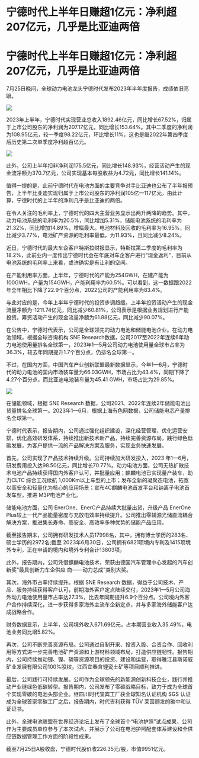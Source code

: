 # 宁德时代上半年日赚超1亿元：净利超207亿元，几乎是比亚迪两倍

# 宁德时代上半年日赚超1亿元：净利超207亿元，几乎是比亚迪两倍

7月25日晚间，全球动力电池龙头宁德时代发布2023年半年度报告，成绩依旧亮眼。

![](https://inews.gtimg.com/newsapp_bt/0/15814987263/1000)

2023年上半年，宁德时代实现营业总收入1892.46亿元，同比增长67.52%，归属于上市公司股东的净利润为207.17亿元，同比增长153.64%。其中二季度的净利润为108.95亿元，较一季度98.22亿元，环比增长11%，这也是继2022年第四季度后历史第二次单季度净利超百亿元。

![](https://inews.gtimg.com/newsapp_bt/0/15814987275/1000)

此外，公司上半年扣非净利润175.5亿元，同比增长148.93%，经营活动产生的现金流净额为370.7亿元，公司实现基本每股收益为4.72元，同比增长141.14%。

值得一提的是，此前宁德时代在电池方面的主要竞争对手比亚迪也公布了半年报预告，上半年比亚迪实现归属于上市公司股东的净利润105亿—117亿元，由此计算，宁德时代的上半年的净利几乎是比亚迪的两倍。

在令人关注的毛利率上，宁德时代的四大主营业务显示出两升两降的趋势。其中，动力电池系统的毛利率为20.5%，同比增加5.31%，储能电池系统的毛利率为21.32%，同比增加14.89%，增幅最大。电池材料及回收的毛利率为16.95%，同比减少3.77%，电池矿产资源的毛利率最低，为11.93%，且同比减少8.24%。

近日，宁德时代的最大车企客户特斯拉财报显示，特斯拉第二季度的毛利率为18.2%，此前业内一度传出宁德时代会在年底对车企客户进行“现金返利”，目前从电池系统的毛利率上来看，或许确实是有让利的空间。

在产能利用率方面，上半年，宁德时代的产能为254GWH，在建产能为100GWH，产量为154GWH，产能利用率为60.5%。可以看到，这一数据跟2022年全年相比下降了22.9个百分点，2022公司的产能利用率为83.4%。

与此对应的是，今年上半年宁德时代的投资步调趋缓。上半年投资活动产生的现金流量净额为-1211.74亿元，同比减少60.81%，公司表示是根据业务规划进行产能投资。筹资活动产生的现金流量净额为61.88亿元，同比减少90.07%。

在公告中，宁德时代表示，公司是全球领先的动力电池和储能电池企业。在动力电池领域，根据全球咨询机构 SNE
Research数据，公司2017至2022年连续6年动力电池使用量排名全球第一，2023年1—5月公司动力电池使用量全球市占率为36.3%，较去年同期提升1.7个百分点，仍排名全球第一。

不过，在国内方面，中国汽车产业创新联盟最新数据显示，今年1—6月，宁德时代的动力电池的国内市场装车量为66.03GWH，市场占比为43.4%，同期下降了4.27个百分点，而比亚迪电池装车量为45.41
GWH，市场占比为29.85%。

![](https://inews.gtimg.com/newsapp_bt/0/15814987276/1000)

在储能领域，根据 SNE Research
数据，公司2021、2022年连续2年储能电池出货量排名全球第一。2023年1—6月，根据上海有色网数据，公司储能电芯产量排名全球第一。

宁德时代表示，报告期内，公司通过强化组织建设，深化经营管理，优化运营安排，优化高效研发体系，持续推出新技术新产品，持续完善资源布局，践行绿色低碳发展，为客户提供一流的产品解决方案及服务，实现业务快速发展。

首先，公司实现了产品技术持续升级。公司持续加大研发投入，2023
年1—6月，研发费用投入达98.50亿元，同比增长70.77%。动力电池方面，公司无热扩散技术电池产品持续获得国内外客户认可，并批量应用；麒麟电池已实现量产装车，助力CLTC
综合工况续航 1,000Km以上车型的上市；发布全新的凝聚态电池，拓宽以高安全和轻量化为核心的应用场景；宣布4C麒麟电池首发平台和钠离子电池首发车型，推进
M3P电池产业化。

储能电池方面，公司 EnerOne、EnerC产品持续大批量出货，升级产品 EnerOne
Plus较上一代产品能量密度与充放电效率持续提升。公司推出零辅源光储直流耦合解决方案，推进集长寿命、高安全、高效率多种优势的储能产品应用。

截至报告期末，公司拥有研发技术人员17998名，其中，拥有博士学历的283名、硕士学历的2972名;截至
2023年6月30日，公司拥有6821项境内专利及1415项境外专利，正在申请的境内和境外专利合计13803项。

此外，报告期内，公司凭借麒麟电池技术，荣获由德国汽车管理中心发起的汽车创新奖“最具创新力车企供应 商——动力总成”类别大奖。

其次，海外市占率持续提升。根据 SNE Research
数据，得益于公司技术、产品、服务持续获得客户认可，前期海外客户定点陆续交付，2023年1—5月公司海外动力电池使用量市占率达27.3%，比去年同期提升6.9个百分点。公司境内外客户合作持续深化，进一步获得多家海外主流车企新定点，并与多家海外储能客户达成战略合作。

财务数据显示，上半年，公司境外收入671.69亿元，占本期营业收入35.49%，电池业务同比增5.82%。

再次，公司不断完善资源布局。公司通过自制开采、投资入股、合资合作、回收利用等方式进一步完善电池矿产资源和上游材料领域布局，打造供应链韧性。报告期内，公司持续推动锂、镍、磷等资源项目的投资、建设和运营，取得雅江县斯诺威矿业发展有限公司100%股权，江西宜春含锂瓷土矿等项目顺利推进。

最后，公司践行可持续发展。公司作为全球领先的新能源创新科技企业，践行并推动产业链绿色低碳转型。报告期内，公司发布了零碳战略目标，致力于成为全球首个实现零碳的电池头部企业。继四川时代宜宾工厂获全球知名认证机构
SGS 认证成为全球首家零碳工厂之后，报告期内，时代吉利获得 TÜV 莱茵颁发的碳中和认证证书。

此外，全球电池联盟在世界经济论坛上发布了全球首个“电池护照”试点成果，公司作为主要成员单位参与了本次试点，并展示了公司在电池护照配套体系建设和全供应链数据管理工作方面的阶段性成果。

截至7月25日A股收盘，宁德时代股价收226.35元/股，市值9951亿元。

